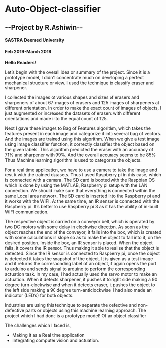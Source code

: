 # Auto-Object-classifier
## --Project by R.Ashiwin--
#### SASTRA Deemed University
#### Feb 2019-March 2019
**Hello Readers!**

Let’s begin with the overall idea or summary of the project.
Since it is a prototype model, I didn't concentrate much on developing a perfect mechanical structure or view.
I used the technique to classify eraser and sharpener.

I collected the images of various shapes and sizes of erasers and sharpeners of about 67 images of erasers and 125 images of sharpeners at different orientation. In order to make the exact count of images of objects, I just augmented or increased the datasets of erasers with different orientations and made into the equal count of 125.

Next I gave these images to Bag of Features algorithm, which takes the features present in each image and categorize it into several bag of vectors. And the images are trained using this algorithm. When we give a test image using image classifier function, it correctly classifies the object based on the given labels. This algorithm predicted the eraser with an accuracy of 71% and sharpener with 99%. And the overall accuracy seems to be 85% Thus Machine learning algorithm is used to categorize the objects.

For a real time application, we have to use a camera to take the image and test it with the trained datasets. Thus I used Raspberry pi in this case, which is connected with a camera. The SD card is booted with the Raspbian OS which is done by using the MATLAB, Raspberry pi setup with the LAN connection. We should make sure that everything is connected within the same Local area network. The SD card is inserted into the Raspberry pi and it works with the WIFI. At the same time, an IR sensor is connected with the Raspberry pi. It’s better to use Raspberry pi 3 as it has the ability of in-built WIFI communication.

The respective object is carried on a conveyor belt, which is operated by two DC motors with some delay in clockwise direction. As soon as the object reaches the end of the conveyor, it falls into the box, which is created with some calculations in slope so as to make the object to fall into it, on the desired position.
Inside the box, an IR sensor is placed. When the object falls, it covers the IR sensor. Thus making it able to realise that the object is detected. Since the IR sensor is connected to Raspberry pi, once the object is detected it takes the snapshot of the object. It is given as a test image and it returns the corresponding label of an object, it again opens the port to arduino and sends signal to arduino to perform the corresponding actuation task. In my case, I had actually used the servo motor to make an actuation. When it detects sharpener, it pushes it to right side making a 90 degree turn-clockwise and when it detects eraser, it pushes the object to the left side making a 90 degree turn-anticlockwise. I had also made an indicator (LED’s) for both objects.

Industries are using this technique to separate the defective and non-defective parts or objects using this machine learning approach.
 The project which I had done is a prototype model! Of an object classifier

The challenges which I faced  is,
* Making it as a Real time application
* Integrating computer vision and actuation.
